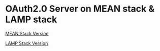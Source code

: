 # OAuth2.0 Server on MEAN stack & LAMP stack

[MEAN Stack Version](https://github.com/wyushi/mean-oauth)

[LAMP Stack Version](https://github.com/wyushi/lamp-oauth)
